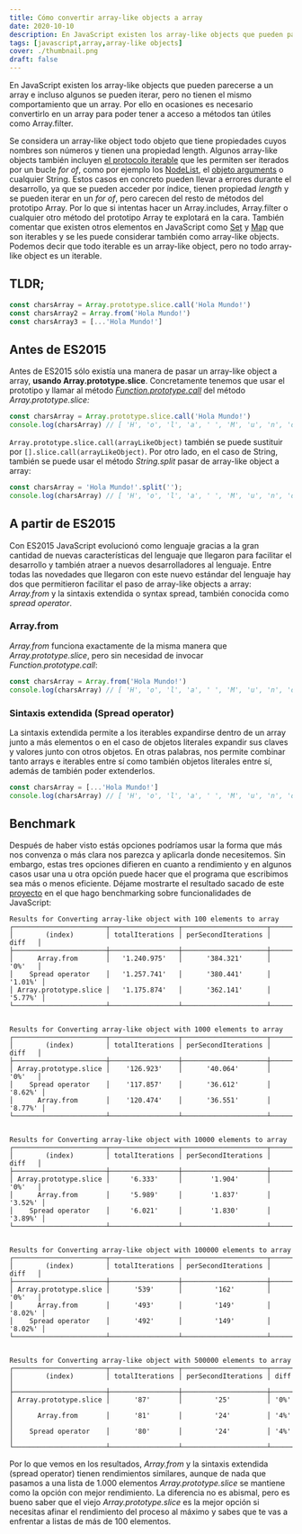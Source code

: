 ```yaml
---
title: Cómo convertir array-like objects a array
date: 2020-10-10
description: En JavaScript existen los array-like objects que pueden parecerse a un array e incluso algunos se pueden iterar, pero no tienen el mismo comportamiento que un array. Por ello en ocasiones es necesario convertirlo en un array para poder trabajar mejor con ellos.
tags: [javascript,array,array-like objects]
cover: ./thumbnail.png
draft: false
---
```


En JavaScript existen los array-like objects que pueden parecerse a un array e incluso algunos se pueden iterar, 
pero no tienen el mismo comportamiento que un array. Por ello en ocasiones es necesario convertirlo en un array para 
poder tener a acceso a métodos tan útiles como Array.filter.

Se considera un array-like object todo objeto que tiene propiedades cuyos nombres son números y tienen una propiedad length. 
Algunos array-like objects también incluyen [el protocolo iterable](https://developer.mozilla.org/es/docs/Web/JavaScript/Referencia/Iteration_protocols)
que les permiten ser iterados por un bucle *for of*, como por ejemplo los 
[NodeList](https://developer.mozilla.org/es/docs/Web/API/NodeList), el [objeto arguments](https://developer.mozilla.org/es/docs/Web/JavaScript/Referencia/Funciones/arguments) 
o cualquier String. Estos casos en concreto pueden llevar a errores durante el desarrollo, ya que se pueden acceder por índice, tienen propiedad *length* y se pueden iterar en un *for of*, 
pero carecen del resto de métodos del prototipo Array. Por lo que si intentas hacer un Array.includes, Array.filter o 
cualquier otro método del prototipo Array te explotará en la cara. También comentar que existen otros elementos en JavaScript 
como [Set](https://developer.mozilla.org/es/docs/Web/JavaScript/Referencia/Objetos_globales/Set) y 
[Map](https://developer.mozilla.org/es/docs/Web/JavaScript/Referencia/Objetos_globales/Map) que son iterables y se les 
puede considerar también como array-like objects. Podemos decir que todo iterable es un array-like object, pero no todo 
array-like object es un iterable.

## TLDR;
```js
const charsArray = Array.prototype.slice.call('Hola Mundo!')
const charsArray2 = Array.from('Hola Mundo!') 
const charsArray3 = [...'Hola Mundo!'] 
```

## Antes de ES2015

Antes de ES2015 sólo existía una manera de pasar un array-like object a array, **usando Array.prototype.slice**. Concretamente 
tenemos que usar el prototipo y llamar al método [*Function.prototype.call*](https://developer.mozilla.org/es/docs/Web/JavaScript/Referencia/Objetos_globales/Function/call) 
del método *Array.prototype.slice:*
```js
const charsArray = Array.prototype.slice.call('Hola Mundo!')
console.log(charsArray) // [ 'H', 'o', 'l', 'a', ' ', 'M', 'u', 'n', 'd', 'o', '!' ]
```

`Array.prototype.slice.call(arrayLikeObject)` también se puede sustituir por `[].slice.call(arrayLikeObject)`. 
Por otro lado, en el caso de String, también se puede usar el método *String.split* pasar de array-like object a array:

```js
const charsArray = 'Hola Mundo!'.split('');
console.log(charsArray) // [ 'H', 'o', 'l', 'a', ' ', 'M', 'u', 'n', 'd', 'o', '!' ]
```


## A partir de ES2015

Con ES2015 JavaScript evolucionó como lenguaje gracias a la gran cantidad de nuevas características del lenguaje que 
llegaron para facilitar el desarrollo y también atraer a nuevos desarrolladores al lenguaje. Entre todas las novedades 
que llegaron con este nuevo estándar del lenguaje hay dos que permitieron facilitar el paso de array-like objects a array:
*Array.from* y la sintaxis extendida o syntax spread, también conocida como *spread operator*. 

### Array.from

*Array.from* funciona exactamente de la misma manera que *Array.prototype.slice*, pero sin necesidad de invocar 
*Function.prototype.call*:
```js
const charsArray = Array.from('Hola Mundo!') 
console.log(charsArray) // [ 'H', 'o', 'l', 'a', ' ', 'M', 'u', 'n', 'd', 'o', '!' ]
```

### Sintaxis extendida (Spread operator)

La sintaxis extendida permite a los iterables expandirse dentro de un array junto a más elementos o en el 
caso de objetos literales expandir sus claves y valores junto con otros objetos. En otras palabras, nos permite combinar 
tanto arrays e iterables entre sí como también objetos literales entre sí, además de también poder extenderlos. 
```js
const charsArray = [...'Hola Mundo!'] 
console.log(charsArray) // [ 'H', 'o', 'l', 'a', ' ', 'M', 'u', 'n', 'd', 'o', '!' ]
```

## Benchmark

Después de haber visto estás opciones podríamos usar la forma que más nos convenza o más clara nos parezca y aplicarla 
donde necesitemos. Sin embargo, estas tres opciones difieren en cuanto a rendimiento y en algunos casos usar una u otra 
opción puede hacer que el programa que escribimos sea más o menos eficiente. Déjame mostrarte el resultado sacado de este 
[proyecto](https://github.com/ulisesantana/benchmark-js/blob/master/benchmark/arrays/arrayLikeToArray.js) en el que hago 
benchmarking sobre funcionalidades de JavaScript:


```text
Results for Converting array-like object with 100 elements to array
┌───────────────────────┬─────────────────┬─────────────────────┬─────────┐
│        (index)        │ totalIterations │ perSecondIterations │  diff   │
├───────────────────────┼─────────────────┼─────────────────────┼─────────┤
│      Array.from       │   '1.240.975'   │      '384.321'      │  '0%'   │
│    Spread operator    │   '1.257.741'   │      '380.441'      │ '1.01%' │
│ Array.prototype.slice │   '1.175.874'   │      '362.141'      │ '5.77%' │
└───────────────────────┴─────────────────┴─────────────────────┴─────────┘


Results for Converting array-like object with 1000 elements to array
┌───────────────────────┬─────────────────┬─────────────────────┬─────────┐
│        (index)        │ totalIterations │ perSecondIterations │  diff   │
├───────────────────────┼─────────────────┼─────────────────────┼─────────┤
│ Array.prototype.slice │    '126.923'    │      '40.064'       │  '0%'   │
│    Spread operator    │    '117.857'    │      '36.612'       │ '8.62%' │
│      Array.from       │    '120.474'    │      '36.551'       │ '8.77%' │
└───────────────────────┴─────────────────┴─────────────────────┴─────────┘


Results for Converting array-like object with 10000 elements to array
┌───────────────────────┬─────────────────┬─────────────────────┬─────────┐
│        (index)        │ totalIterations │ perSecondIterations │  diff   │
├───────────────────────┼─────────────────┼─────────────────────┼─────────┤
│ Array.prototype.slice │     '6.333'     │       '1.904'       │  '0%'   │
│      Array.from       │     '5.989'     │       '1.837'       │ '3.52%' │
│    Spread operator    │     '6.021'     │       '1.830'       │ '3.89%' │
└───────────────────────┴─────────────────┴─────────────────────┴─────────┘


Results for Converting array-like object with 100000 elements to array
┌───────────────────────┬─────────────────┬─────────────────────┬─────────┐
│        (index)        │ totalIterations │ perSecondIterations │  diff   │
├───────────────────────┼─────────────────┼─────────────────────┼─────────┤
│ Array.prototype.slice │      '539'      │        '162'        │  '0%'   │
│      Array.from       │      '493'      │        '149'        │ '8.02%' │
│    Spread operator    │      '492'      │        '149'        │ '8.02%' │
└───────────────────────┴─────────────────┴─────────────────────┴─────────┘


Results for Converting array-like object with 500000 elements to array
┌───────────────────────┬─────────────────┬─────────────────────┬──────┐
│        (index)        │ totalIterations │ perSecondIterations │ diff │
├───────────────────────┼─────────────────┼─────────────────────┼──────┤
│ Array.prototype.slice │      '87'       │        '25'         │ '0%' │
│      Array.from       │      '81'       │        '24'         │ '4%' │
│    Spread operator    │      '80'       │        '24'         │ '4%' │
└───────────────────────┴─────────────────┴─────────────────────┴──────┘
```

Por lo que vemos en los resultados, *Array.from* y la sintaxis extendida (spread operator) tienen rendimientos similares, 
aunque de nada que pasamos a una lista de 1.000 elementos *Array.prototype.slice* se mantiene como la opción con mejor 
rendimiento. La diferencia no es abismal, pero es bueno saber que el viejo *Array.prototype.slice* es la mejor opción
si necesitas afinar el rendimiento del proceso al máximo y sabes que te vas a enfrentar a listas de más de 100 elementos.  